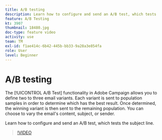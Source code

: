 ```yaml
---
title: A/B testing
description: Learn how to configure and send an A/B test, which tests  the subject line.
feature: A/B Testing  
kt: 3907
thumbnail: 18480.jpg
doc-type: feature video
activity: use
team: TM
exl-id: f1ae414c-6b42-445b-bb33-9a28a3e854fa
role: User
level: Beginner
---
```

# A/B testing 

The [!UICONTROL A/B Test] functionality in Adobe Campaign allows you to define two to three email variants. Each variant is sent to population samples in order to determine which has the best result. Once determined, the winning variant is then sent to the remaining population. You can choose to vary the email's content, subject, or sender.

Learn how to configure and send an A/B test, which tests  the subject line.

>[!VIDEO](https://video.tv.adobe.com/v/18480?quality=12)
